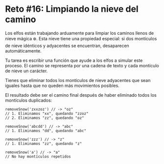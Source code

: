 # Reto #16: Limpiando la nieve del camino

Los elfos están trabajando arduamente para limpiar los caminos llenos de nieve mágica ❄️. Esta nieve tiene una propiedad especial: si dos montículos de nieve idénticos y adyacentes se encuentran, desaparecen automáticamente.

Tu tarea es escribir una función que ayude a los elfos a simular este proceso. El camino se representa por una cadena de texto y cada montículo de nieve un carácter.

Tienes que eliminar todos los montículos de nieve adyacentes que sean iguales hasta que no queden más movimientos posibles.

El resultado debe ser el camino final después de haber eliminado todos los montículos duplicados:

```
removeSnow('zxxzoz') // -> "oz"
// 1. Eliminamos "xx", quedando "zzoz"
// 2. Eliminamos "zz", quedando "oz"

removeSnow('abcdd') // -> "abc"
// 1. Eliminamos "dd", quedando "abc"

removeSnow('zzz') // -> "z"
// 1. Eliminamos "zz", quedando "z"

removeSnow('a') // -> "a"
// No hay montículos repetidos
```